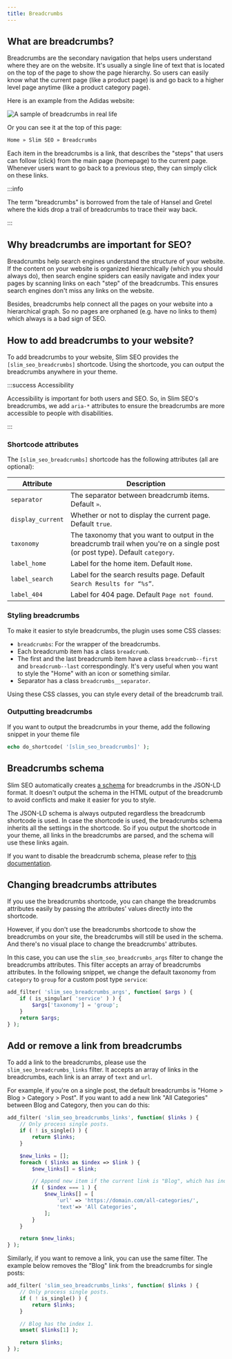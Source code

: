 ```yaml
---
title: Breadcrumbs
---
```


## What are breadcrumbs?

Breadcrumbs are the secondary navigation that helps users understand where they are on the website. It's usually a single line of text that is located on the top of the page to show the page hierarchy. So users can easily know what the current page (like a product page) is and go back to a higher level page anytime (like a product category page).

Here is an example from the Adidas website:

![A sample of breadcrumbs in real life](https://i.imgur.com/C6QquQR.png)

Or you can see it at the top of this page:

```txt
Home » Slim SEO » Breadcrumbs
```

Each item in the breadcrumbs is a link, that describes the "steps" that users can follow (click) from the main page (homepage) to the current page. Whenever users want to go back to a previous step, they can simply click on these links.

:::info

The term "breadcrumbs" is borrowed from the tale of Hansel and Gretel where the kids drop a trail of breadcrumbs to trace their way back.

:::

## Why breadcrumbs are important for SEO?

Breadcrumbs help search engines understand the structure of your website. If the content on your website is organized hierarchically (which you should always do), then search engine spiders can easily navigate and index your pages by scanning links on each "step" of the breadcrumbs. This ensures search engines don't miss any links on the website.

Besides, breadcrumbs help connect all the pages on your website into a hierarchical graph. So no pages are orphaned (e.g. have no links to them) which always is a bad sign of SEO.

## How to add breadcrumbs to your website?

To add breadcrumbs to your website, Slim SEO provides the `[slim_seo_breadcrumbs]` shortcode. Using the shortcode, you can output the breadcrumbs anywhere in your theme.

:::success Accessibility

Accessibility is important for both users and SEO. So, in Slim SEO's breadcrumbs, we add `aria-*` attributes to ensure the breadcrumbs are more accessible to people with disabilities.

:::

### Shortcode attributes

The `[slim_seo_breadcrumbs]` shortcode has the following attributes (all are optional):

Attribute|Description
---|---
`separator`|The separator between breadcrumb items. Default `»`.
`display_current`|Whether or not to display the current page. Default `true`.
`taxonomy`|The taxonomy that you want to output in the breadcrumb trail when you're on a single post (or post type). Default `category`.
`label_home`|Label for the home item. Default `Home`.
`label_search`|Label for the search results page. Default `Search Results for “%s”`.
`label_404`|Label for 404 page. Default `Page not found`.

### Styling breadcrumbs

To make it easier to style breadcrumbs, the plugin uses some CSS classes:

- `breadcrumbs`: For the wrapper of the breadcrumbs.
- Each breadcrumb item has a class `breadcrumb`.
- The first and the last breadcrumb item have a class `breadcrumb--first` and `breadcrumb--last` correspondingly. It's very useful when you want to style the "Home" with an icon or something similar.
- Separator has a class `breadcrumbs__separator`.

Using these CSS classes, you can style every detail of the breadcrumb trail.

### Outputting breadcrumbs

If you want to output the breadcrumbs in your theme, add the following snippet in your theme file

```php
echo do_shortcode( '[slim_seo_breadcrumbs]' );
```

## Breadcrumbs schema

Slim SEO automatically creates [a schema](/slim-seo/schema/) for breadcrumbs in the JSON-LD format. It doesn't output the schema in the HTML output of the breadcrumb to avoid conflicts and make it easier for you to style.

The JSON-LD schema is always outputed regardless the breadcrumb shortcode is used. In case the shortcode is used, the breadcrumbs schema inherits all the settings in the shortcode. So if you output the shortcode in your theme, all links in the breadcrumbs are parsed, and the schema will use these links again.

If you want to disable the breadcrumb schema, please refer to [this documentation](/slim-seo/schema/#how-to-disable-a-specific-schema).

## Changing breadcrumbs attributes

If you use the breadcrumbs shortcode, you can change the breadcrumbs attributes easily by passing the attributes' values directly into the shortcode.

However, if you don't use the breadcrumbs shortcode to show the breadcrumbs on your site, the breadcrumbs will still be used in the schema. And there's no visual place to change the breadcrumbs' attributes.

In this case, you can use the `slim_seo_breadcrumbs_args` filter to change the breadcrumbs attributes. This filter accepts an array of breadcrumbs attributes. In the following snippet, we change the default taxonomy from `category` to `group` for a custom post type `service`:

```php
add_filter( 'slim_seo_breadcrumbs_args', function( $args ) {
	if ( is_singular( 'service' ) ) {
		$args['taxonomy'] = 'group';
	}
	return $args;
} );
```

## Add or remove a link from breadcrumbs

To add a link to the breadcrumbs, please use the `slim_seo_breadcrumbs_links` filter. It accepts an array of links in the breadcrumbs, each link is an array of `text` and `url`.

For example, if you're on a single post, the default breadcrumbs is "Home > Blog > Category > Post". If you want to add a new link "All Categories" between Blog and Category, then you can do this:

```php
add_filter( 'slim_seo_breadcrumbs_links', function( $links ) {
	// Only process single posts.
	if ( ! is_single() ) {
		return $links;
	}

	$new_links = [];
	foreach ( $links as $index => $link ) {
		$new_links[] = $link;

		// Append new item if the current link is "Blog", which has index = 1.
		if ( $index === 1 ) {
			$new_links[] = [
				'url' => 'https://domain.com/all-categories/',
				'text'=> 'All Categories',
			];
		}
	}

	return $new_links;
} );
```

Similarly, if you want to remove a link, you can use the same filter. The example below removes the "Blog" link from the breadcrumbs for single posts:

```php
add_filter( 'slim_seo_breadcrumbs_links', function( $links ) {
	// Only process single posts.
	if ( ! is_single() ) {
		return $links;
	}

	// Blog has the index 1.
	unset( $links[1] );

	return $links;
} );
```
